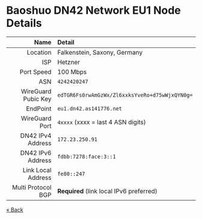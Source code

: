 # Baoshuo DN42 Network EU1 Node Details

|                Name | Detail
| ------------------: | :---------------------------------------------
|            Location | Falkenstein, Saxony, Germany
|                 ISP | Hetzner
|          Port Speed | 100 Mbps
|                 ASN | `4242420247`
| WireGuard Pubic Key | `edTGR6Fs0rwAmGzWx/Zl6xxksYveRo+d75wWjxQYN0g=`
|            EndPoint | `eu1.dn42.as141776.net`
|      WireGuard Port | `4xxxx` (xxxx = last 4 ASN digits)
|   DN42 IPv4 Address | `172.23.250.91`
|   DN42 IPv6 Address | `fdbb:7278:face:3::1`
|  Link Local Address | `fe80::247`
|  Multi Protocol BGP | **Required** (link local IPv6 preferred)

[« Back](/)
